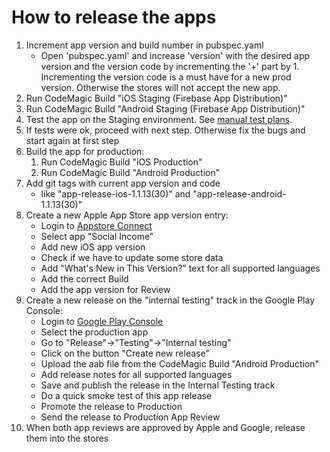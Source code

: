 # How to release the apps

1. Increment app version and build number in pubspec.yaml
   - Open 'pubspec.yaml' and increase 'version' with the desired app
     version and the version code by incrementing the '+' part by 1.
     Incrementing the version code is a must have for a new prod
     version. Otherwise the stores will not accept the new app.
1. Run CodeMagic Build "iOS Staging (Firebase App Distribution)"
1. Run CodeMagic Build "Android Staging (Firebase App Distribution)"
1. Test the app on the Staging environment. See
   [manual test plans](../app_testing_guides/manual_test_plans.md).
1. If tests were ok, proceed with next step. Otherwise fix the bugs and
   start again at first step
1. Build the app for production:
   1. Run CodeMagic Build "iOS Production"
   1. Run CodeMagic Build "Android Production"
1. Add git tags with current app version and code
   - like "app-release-ios-1.1.13(30)" and
     "app-release-android-1.1.13(30)"
1. Create a new Apple App Store app version entry:
   - Login to [Appstore Connect](https://appstoreconnect.apple.com/apps)
   - Select app "Social Income"
   - Add new iOS app version
   - Check if we have to update some store data
   - Add "What's New in This Version?" text for all supported languages
   - Add the correct Build
   - Add the app version for Review
1. Create a new release on the "internal testing" track in the Google
   Play Console:
   - Login to [Google Play Console](https://play.google.com/console)
   - Select the production app
   - Go to "Release"->"Testing"->"Internal testing"
   - Click on the button "Create new release"
   - Upload the aab file from the CodeMagic Build "Android Production"
   - Add release notes for all supported languages
   - Save and publish the release in the Internal Testing track
   - Do a quick smoke test of this app release
   - Promote the release to Production
   - Send the release to Production App Review
1. When both app reviews are approved by Apple and Google, release them
   into the stores
